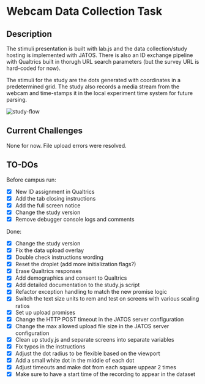 Webcam Data Collection Task
==========================

Description
--------------------------
The stimuli presentation is built with lab.js and the data collection/study hosting is implemented
with JATOS. There is also an ID exchange pipeline with Qualtrics built in thorugh URL search parameters 
(but the survey URL is hard-coded for now).

The stimuli for the study are the dots generated with coordinates in a predetermined grid. The study also
records a media stream from the webcam and time-stamps it in the local experiment time system for future parsing.

![study-flow](/study-flow.png)

Current Challenges
--------------------------
None for now. File upload errors were resolved.

TO-DOs
--------------------------
Before campus run:
- [X] New ID assignment in Qualtrics
- [X] Add the tab closing instructions
- [X] Add the full screen notice
- [X] Change the study version
- [X] Remove debugger console logs and comments

Done:
- [X] Change the study version
- [X] Fix the data upload overlay
- [X] Double check instructions wording
- [X] Reset the droplet (add more initialization flags?)
- [X] Erase Qualtrics responses
- [X] Add demographics and consent to Qualtrics
- [X] Add detailed documentation to the study.js script
- [X] Refactor exception handling to match the new promise logic
- [X] Switch the text size units to rem and test on screens with various scaling ratios
- [X] Set up upload promises
- [X] Change the HTTP POST timeout in the JATOS server configuration
- [X] Change the max allowed upload file size in the JATOS server configuration
- [X] Clean up study.js and separate screens into separate variables
- [X] Fix typos in the instructions
- [X] Adjust the dot radius to be flexible based on the viewport
- [X] Add a small white dot in the middle of each dot
- [X] Adjust timeouts and make dot from each square uppear 2 times
- [X] Make sure to have a start time of the recording to appear in the dataset